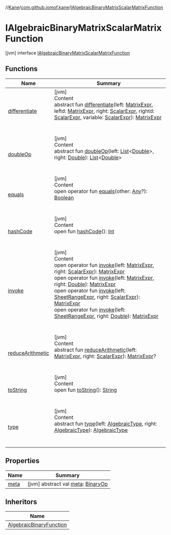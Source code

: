 //[Kane](../../index.md)/[com.github.jomof.kane](../index.md)/[IAlgebraicBinaryMatrixScalarMatrixFunction](index.md)



# IAlgebraicBinaryMatrixScalarMatrixFunction  
 [jvm] interface [IAlgebraicBinaryMatrixScalarMatrixFunction](index.md)   


## Functions  
  
|  Name|  Summary| 
|---|---|
| <a name="com.github.jomof.kane/IAlgebraicBinaryMatrixScalarMatrixFunction/differentiate/#com.github.jomof.kane.MatrixExpr#com.github.jomof.kane.MatrixExpr#com.github.jomof.kane.ScalarExpr#com.github.jomof.kane.ScalarExpr#com.github.jomof.kane.ScalarExpr/PointingToDeclaration/"></a>[differentiate](differentiate.md)| <a name="com.github.jomof.kane/IAlgebraicBinaryMatrixScalarMatrixFunction/differentiate/#com.github.jomof.kane.MatrixExpr#com.github.jomof.kane.MatrixExpr#com.github.jomof.kane.ScalarExpr#com.github.jomof.kane.ScalarExpr#com.github.jomof.kane.ScalarExpr/PointingToDeclaration/"></a>[jvm]  <br>Content  <br>abstract fun [differentiate](differentiate.md)(left: [MatrixExpr](../-matrix-expr/index.md), leftd: [MatrixExpr](../-matrix-expr/index.md), right: [ScalarExpr](../-scalar-expr/index.md), rightd: [ScalarExpr](../-scalar-expr/index.md), variable: [ScalarExpr](../-scalar-expr/index.md)): [MatrixExpr](../-matrix-expr/index.md)  <br><br><br>
| <a name="com.github.jomof.kane/IAlgebraicBinaryMatrixScalarMatrixFunction/doubleOp/#kotlin.collections.List[kotlin.Double]#kotlin.Double/PointingToDeclaration/"></a>[doubleOp](double-op.md)| <a name="com.github.jomof.kane/IAlgebraicBinaryMatrixScalarMatrixFunction/doubleOp/#kotlin.collections.List[kotlin.Double]#kotlin.Double/PointingToDeclaration/"></a>[jvm]  <br>Content  <br>abstract fun [doubleOp](double-op.md)(left: [List](https://kotlinlang.org/api/latest/jvm/stdlib/kotlin.collections/-list/index.html)<[Double](https://kotlinlang.org/api/latest/jvm/stdlib/kotlin/-double/index.html)>, right: [Double](https://kotlinlang.org/api/latest/jvm/stdlib/kotlin/-double/index.html)): [List](https://kotlinlang.org/api/latest/jvm/stdlib/kotlin.collections/-list/index.html)<[Double](https://kotlinlang.org/api/latest/jvm/stdlib/kotlin/-double/index.html)>  <br><br><br>
| <a name="kotlin/Any/equals/#kotlin.Any?/PointingToDeclaration/"></a>[equals](../../com.github.jomof.kane.impl.visitor/-difference-visitor/index.md#%5Bkotlin%2FAny%2Fequals%2F%23kotlin.Any%3F%2FPointingToDeclaration%2F%5D%2FFunctions%2F2690868)| <a name="kotlin/Any/equals/#kotlin.Any?/PointingToDeclaration/"></a>[jvm]  <br>Content  <br>open operator fun [equals](../../com.github.jomof.kane.impl.visitor/-difference-visitor/index.md#%5Bkotlin%2FAny%2Fequals%2F%23kotlin.Any%3F%2FPointingToDeclaration%2F%5D%2FFunctions%2F2690868)(other: [Any](https://kotlinlang.org/api/latest/jvm/stdlib/kotlin/-any/index.html)?): [Boolean](https://kotlinlang.org/api/latest/jvm/stdlib/kotlin/-boolean/index.html)  <br><br><br>
| <a name="kotlin/Any/hashCode/#/PointingToDeclaration/"></a>[hashCode](../../com.github.jomof.kane.impl.visitor/-difference-visitor/index.md#%5Bkotlin%2FAny%2FhashCode%2F%23%2FPointingToDeclaration%2F%5D%2FFunctions%2F2690868)| <a name="kotlin/Any/hashCode/#/PointingToDeclaration/"></a>[jvm]  <br>Content  <br>open fun [hashCode](../../com.github.jomof.kane.impl.visitor/-difference-visitor/index.md#%5Bkotlin%2FAny%2FhashCode%2F%23%2FPointingToDeclaration%2F%5D%2FFunctions%2F2690868)(): [Int](https://kotlinlang.org/api/latest/jvm/stdlib/kotlin/-int/index.html)  <br><br><br>
| <a name="com.github.jomof.kane/IAlgebraicBinaryMatrixScalarMatrixFunction/invoke/#com.github.jomof.kane.MatrixExpr#com.github.jomof.kane.ScalarExpr/PointingToDeclaration/"></a>[invoke](invoke.md)| <a name="com.github.jomof.kane/IAlgebraicBinaryMatrixScalarMatrixFunction/invoke/#com.github.jomof.kane.MatrixExpr#com.github.jomof.kane.ScalarExpr/PointingToDeclaration/"></a>[jvm]  <br>Content  <br>open operator fun [invoke](invoke.md)(left: [MatrixExpr](../-matrix-expr/index.md), right: [ScalarExpr](../-scalar-expr/index.md)): [MatrixExpr](../-matrix-expr/index.md)  <br>open operator fun [invoke](invoke.md)(left: [MatrixExpr](../-matrix-expr/index.md), right: [Double](https://kotlinlang.org/api/latest/jvm/stdlib/kotlin/-double/index.html)): [MatrixExpr](../-matrix-expr/index.md)  <br>open operator fun [invoke](invoke.md)(left: [SheetRangeExpr](../../com.github.jomof.kane.impl.sheet/-sheet-range-expr/index.md), right: [ScalarExpr](../-scalar-expr/index.md)): [MatrixExpr](../-matrix-expr/index.md)  <br>open operator fun [invoke](invoke.md)(left: [SheetRangeExpr](../../com.github.jomof.kane.impl.sheet/-sheet-range-expr/index.md), right: [Double](https://kotlinlang.org/api/latest/jvm/stdlib/kotlin/-double/index.html)): [MatrixExpr](../-matrix-expr/index.md)  <br><br><br>
| <a name="com.github.jomof.kane/IAlgebraicBinaryMatrixScalarMatrixFunction/reduceArithmetic/#com.github.jomof.kane.MatrixExpr#com.github.jomof.kane.ScalarExpr/PointingToDeclaration/"></a>[reduceArithmetic](reduce-arithmetic.md)| <a name="com.github.jomof.kane/IAlgebraicBinaryMatrixScalarMatrixFunction/reduceArithmetic/#com.github.jomof.kane.MatrixExpr#com.github.jomof.kane.ScalarExpr/PointingToDeclaration/"></a>[jvm]  <br>Content  <br>abstract fun [reduceArithmetic](reduce-arithmetic.md)(left: [MatrixExpr](../-matrix-expr/index.md), right: [ScalarExpr](../-scalar-expr/index.md)): [MatrixExpr](../-matrix-expr/index.md)?  <br><br><br>
| <a name="kotlin/Any/toString/#/PointingToDeclaration/"></a>[toString](../../com.github.jomof.kane.impl.visitor/-difference-visitor/index.md#%5Bkotlin%2FAny%2FtoString%2F%23%2FPointingToDeclaration%2F%5D%2FFunctions%2F2690868)| <a name="kotlin/Any/toString/#/PointingToDeclaration/"></a>[jvm]  <br>Content  <br>open fun [toString](../../com.github.jomof.kane.impl.visitor/-difference-visitor/index.md#%5Bkotlin%2FAny%2FtoString%2F%23%2FPointingToDeclaration%2F%5D%2FFunctions%2F2690868)(): [String](https://kotlinlang.org/api/latest/jvm/stdlib/kotlin/-string/index.html)  <br><br><br>
| <a name="com.github.jomof.kane/IAlgebraicBinaryMatrixScalarMatrixFunction/type/#com.github.jomof.kane.impl.types.AlgebraicType#com.github.jomof.kane.impl.types.AlgebraicType/PointingToDeclaration/"></a>[type](type.md)| <a name="com.github.jomof.kane/IAlgebraicBinaryMatrixScalarMatrixFunction/type/#com.github.jomof.kane.impl.types.AlgebraicType#com.github.jomof.kane.impl.types.AlgebraicType/PointingToDeclaration/"></a>[jvm]  <br>Content  <br>abstract fun [type](type.md)(left: [AlgebraicType](../../com.github.jomof.kane.impl.types/-algebraic-type/index.md), right: [AlgebraicType](../../com.github.jomof.kane.impl.types/-algebraic-type/index.md)): [AlgebraicType](../../com.github.jomof.kane.impl.types/-algebraic-type/index.md)  <br><br><br>


## Properties  
  
|  Name|  Summary| 
|---|---|
| <a name="com.github.jomof.kane/IAlgebraicBinaryMatrixScalarMatrixFunction/meta/#/PointingToDeclaration/"></a>[meta](meta.md)| <a name="com.github.jomof.kane/IAlgebraicBinaryMatrixScalarMatrixFunction/meta/#/PointingToDeclaration/"></a> [jvm] abstract val [meta](meta.md): [BinaryOp](../../com.github.jomof.kane.impl/-binary-op/index.md)   <br>


## Inheritors  
  
|  Name| 
|---|
| <a name="com.github.jomof.kane.impl.functions/AlgebraicBinaryFunction///PointingToDeclaration/"></a>[AlgebraicBinaryFunction](../../com.github.jomof.kane.impl.functions/-algebraic-binary-function/index.md)

